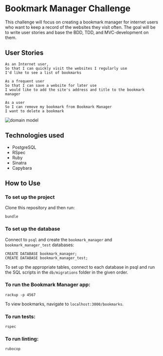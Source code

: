# Bookmark Manager Challenge

This challenge will focus on creating a bookmark manager for internet users who want to keep a record of the websites they visit often. The goal will be to write user stories and base the BDD, TDD, and MVC-development on them.

## User Stories ##

```
As an Internet user,
So that I can quickly visit the websites I regularly use
I'd like to see a list of bookmarks
```

```
As a frequent user
So that I can save a website for later use
I would like to add the site's address and title to the bookmark manager
```
```
As a user
So I can remove my bookmark from Bookmark Manager
I want to delete a bookmark
```

![domain model](screenshots/domain_model.png "Description goes here")

## Technologies used ##

* PostgreSQL
* RSpec
* Ruby
* Sinatra
* Capybara

## How to Use ##

### To set up the project ###

Clone this repository and then run:

```
bundle
```

### To set up the database ###
Connect to `psql` and create the `bookmark_manager` and `bookmark_manager_test` databases:
```
CREATE DATABASE bookmark_manager;
CREATE DATABASE bookmark_manager_test;
```
To set up the appropriate tables, connect to each database in psql and run the SQL scripts in the `db/migrations` folder in the given order.

### To run the Bookmark Manager app: ###
```
rackup -p 4567
```
To view bookmarks, navigate to `localhost:3000/bookmarks`.

### To run tests: ###
```
rspec
```

### To run linting: ###
```
rubocop
```
